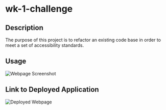 # wk-1-challenge

## Description
The purpose of this project is to refactor an existing code base in order to meet a set of accessibility standards.


## Usage
<!-- TODO: Add screenshot.png of webpage in images folder -->
![Webpage Screenshot](assets/images/screenshot.png)

## Link to Deployed Application
<!-- TODO: Replace link below with link to deployed application -->
![Deployed Webpage](https://img.shields.io/github/languages/top/nielsenjared/badmath)
